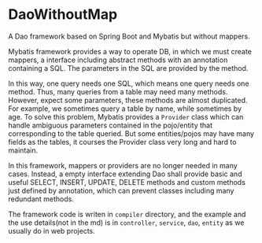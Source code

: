 # DaoWithoutMap
A Dao framework based on Spring Boot and Mybatis but without mappers.

Mybatis framework provides a way to operate DB, in which we must create mappers, a interface including abstract methods
with an annotation containing a SQL. The parameters in the SQL are provided by the method.

  In this way, one query needs one SQL, which means one query needs one method. Thus, many queries from a table may need
many methods. However, expect some parameters, these methods are almost duplicated. For example, we sometimes query a
table by name, while sometimes by age. To solve this problem, Mybatis provides a `Provider` class which can handle ambiguous
parameters contained in the pojo/entity that corresponding to the table queried. But some entities/pojos may have many
fields as the tables, it courses the Provider class very long and hard to maintain.

In this framework, mappers or providers are no longer needed in many cases. Instead, a empty interface extending Dao
shall provide basic and useful SELECT, INSERT, UPDATE, DELETE methods and custom methods just defined by annotation,
which can prevent classes including many redundant methods.

The framework code is writen in `compiler` directory, and the example and the use details(not in the md) is in
`controller`, `service`, `dao`, `entity` as we usually do in web projects.